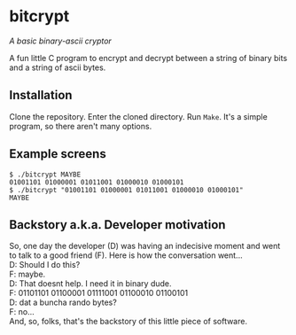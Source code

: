 # bitcrypt
*A basic binary-ascii cryptor*

A fun little C program to encrypt and decrypt between a string of binary bits and a string of ascii bytes.

## Installation
Clone the repository. Enter the cloned directory. Run `Make`. It's a simple program, so there aren't many options.

## Example screens
    $ ./bitcrypt MAYBE
    01001101 01000001 01011001 01000010 01000101 
    $ ./bitcrypt "01001101 01000001 01011001 01000010 01000101"
    MAYBE

## Backstory a.k.a. Developer motivation
So, one day the developer (D) was having an indecisive moment and went to talk to a good friend (F). Here is how the conversation went...  
D: Should I do this?  
F: maybe.  
D: That doesnt help. I need it in binary dude.  
F: 01101101 01100001 01111001 01100010 01100101  
D: dat a buncha rando bytes?  
F: no...  
And, so, folks, that's the backstory of this little piece of software.
